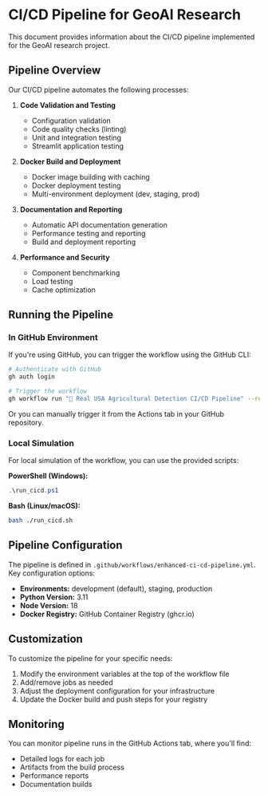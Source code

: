 # CI/CD Pipeline for GeoAI Research

This document provides information about the CI/CD pipeline implemented for the GeoAI research project.

## Pipeline Overview

Our CI/CD pipeline automates the following processes:

1. **Code Validation and Testing**
   - Configuration validation
   - Code quality checks (linting)
   - Unit and integration testing
   - Streamlit application testing

2. **Docker Build and Deployment**
   - Docker image building with caching
   - Docker deployment testing
   - Multi-environment deployment (dev, staging, prod)

3. **Documentation and Reporting**
   - Automatic API documentation generation
   - Performance testing and reporting
   - Build and deployment reporting

4. **Performance and Security**
   - Component benchmarking
   - Load testing
   - Cache optimization

## Running the Pipeline

### In GitHub Environment

If you're using GitHub, you can trigger the workflow using the GitHub CLI:

```bash
# Authenticate with GitHub
gh auth login

# Trigger the workflow
gh workflow run "🌾 Real USA Agricultural Detection CI/CD Pipeline" --ref main --field environment=development
```

Or you can manually trigger it from the Actions tab in your GitHub repository.

### Local Simulation

For local simulation of the workflow, you can use the provided scripts:

**PowerShell (Windows):**
```powershell
.\run_cicd.ps1
```

**Bash (Linux/macOS):**
```bash
bash ./run_cicd.sh
```

## Pipeline Configuration

The pipeline is defined in `.github/workflows/enhanced-ci-cd-pipeline.yml`. Key configuration options:

- **Environments:** development (default), staging, production
- **Python Version:** 3.11
- **Node Version:** 18
- **Docker Registry:** GitHub Container Registry (ghcr.io)

## Customization

To customize the pipeline for your specific needs:

1. Modify the environment variables at the top of the workflow file
2. Add/remove jobs as needed
3. Adjust the deployment configuration for your infrastructure
4. Update the Docker build and push steps for your registry

## Monitoring

You can monitor pipeline runs in the GitHub Actions tab, where you'll find:
- Detailed logs for each job
- Artifacts from the build process
- Performance reports
- Documentation builds